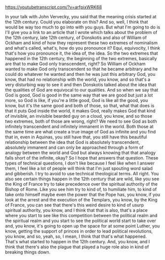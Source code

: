 https://youtubetranscript.com/?v=arfpixWRK68

 In your talk with John Vervecky, you said that the meaning crisis started at the 12th century. Could you elaborate on this? And so, well, I think that would be way too much to go into with you guys. But what I'm going to do is I'll give you a link to an article that I wrote which talks about the problem of the 12th century, late 12th century, of Donskotis and also of William of Ockham and kind of how they represent these two extremes of nominalism and what's called, what's, how do you pronounce it? Equi, equivocity, I think that's how you pronounce it, the idea of, the idea. So the two extremes that happened in the 12th century, the beginning of the two extremes, basically are that to make God only transcendent, right? So William of Ockham wanted to make God only transcendent so that he became arbitrary and he could do whatever he wanted and then he was just this arbitrary God, you know, that had no relationship with the world, you know, and so that's a very disturbing way to see it and then Donskotis talked about the idea that the qualities of God are equivocal to our qualities. And so when we say that God is good, God is good in the same way that we are good but just a lot more, so God is like, if you're a little good, God is like all the good, you know, but it's the same good and both of those, so that, what that does is that it puts God inside the world, it makes God, really makes God that kind of invisible, an invisible bearded guy on a cloud, you know, and so those two extremes, both of those are wrong, right? We need to see God as both infinitely transcendent and infinitely immanent in the world. Both those at the same time are what create a true image of God as infinite and you find that in, even in Aquinas, you still have that, you still have this beautiful relationship between the idea that God is absolutely transcendent, absolutely immanent and can only be approached through a form of analogy between the world and God but always knowing that that analogy falls short of the infinite, okay? So I hope that answers that question. These types of technical questions, I don't like because I feel like when I answer them, I feel like a lot of people will think that I'm just spouting word salad and gibberish. I try to avoid to use technical theological terms. All right. You also see certain things happen in the 12th century that are wild, like you see the King of France try to take precedence over the spiritual authority of the Bishop of Rome. Like you see him try to kind of, to humiliate him, to kind of take onto himself maybe even the power that the Pope has, you know, if you look at the arrest and the execution of the Templars, you know, by the King of France, you can see that there's this weird desire to kind of usurp spiritual authority, you know, and I think that that is also, that's a place where you start to see like this competition between the political realm and the spiritual realm and you start to see the political world start to take over and, you know, it's going to open up the space for at some point Luther, you know, getting the support of princes in order to lead political revolutions, you know, and so, yeah, so, I mean, I think that that's what happened. That's what started to happen in the 12th century. And, you know, and I think that there's also the plague that played a huge role also in kind of breaking things down.